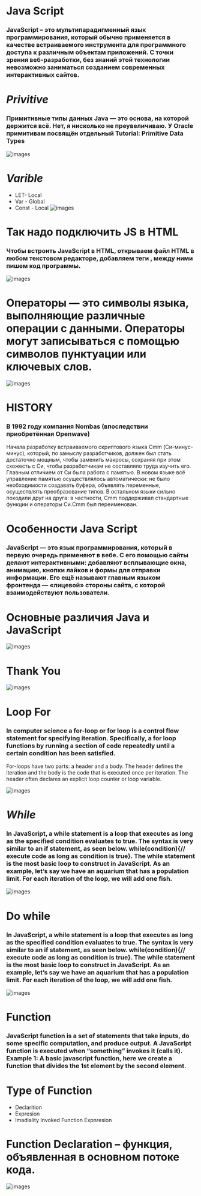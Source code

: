 # Java Script 
 ### JavaScript – это мультипарадигменный язык программирования, который обычно применяется в качестве встраиваемого инструмента для программного доступа к различным объектам приложений. С точки зрения веб-разработки, без знаний этой технологии невозможно заниматься созданием современных интерактивных сайтов.
# _Privitive_
### Примитивные типы данных Java — это основа, на которой держится всё. Нет, я нисколько не преувеличиваю. У Oracle примитивам посвящён отдельный Tutorial: Primitive Data Types
![images](./images.png)
 # _Varible_

* LET- Local
* Var - Global
* Const - Local
![images](./pHBbjQkeoOM.jpg) 
# Так надо подключить JS в HTML
###  Чтобы встроить JavaScript в HTML, открываем файл HTML в любом текстовом редакторе, добавляем теги <script>...</script>, между ними пишем код программы. 
![images](./1.jpg)
# Операторы — это символы языка, выполняющие различные операции с данными. Операторы могут записываться с помощью символов пунктуации или ключевых слов.
![images](./slide-24.jpg)
# HISTORY
### В 1992 году компания Nombas (впоследствии приобретённая Openwave)
Hачала разработку встраиваемого скриптового языка Cmm (Си-минус-минус), который, по замыслу разработчиков, должен был стать достаточно мощным, чтобы заменить макросы, сохраняя при этом схожесть с Си, чтобы разработчикам не составляло труда изучить его. Главным отличием от Си
была работа с памятью. В новом языке всё управление памятью осуществлялось автоматически: не было необходимости создавать буфера, объявлять переменные, осуществлять преобразование типов. В остальном языки сильно походили друг на друга: в частности, Cmm поддерживал стандартные функции и операторы Си.Cmm был переименован.
 # Особенности Java Script
 ### JavaScript — это язык программирования, который в первую очередь применяют в вебе. С его помощью сайты делают интерактивными: добавляют всплывающие окна, анимацию, кнопки лайков и формы для отправки информации. Его ещё называют главным языком фронтенда — «лицевой» стороны сайта, с которой взаимодействуют пользователи.
 # Основные различия Java и JavaScript
 ![images](./i.webp)
  # Thank You

 ![images](./photo_2024-01-16_13-39-44.jpg)
 # Loop For
 ### In computer science a for-loop or for loop is a control flow statement for specifying iteration. Specifically, a for loop functions by running a section of code repeatedly until a certain condition has been satisfied.
For-loops have two parts: a header and a body. The header defines the iteration and the body is the code that is executed once per iteration. The header often declares an explicit loop counter or loop variable.

![images](./9%20while%20loop%20in%20javascript%20example.webp)

# _While_
### In JavaScript, a while statement is a loop that executes as long as the specified condition evaluates to true. The syntax is very similar to an if statement, as seen below. while(condition){// execute code as long as condition is true}. The while statement is the most basic loop to construct in JavaScript. As an example, let’s say we have an aquarium that has a population limit. For each iteration of the loop, we will add one fish.
![images](./Screen%20Shot%202017-02-20%20at%2010.23.56%20AM.png)
# Do while
### In JavaScript, a while statement is a loop that executes as long as the specified condition evaluates to true. The syntax is very similar to an if statement, as seen below. while(condition){// execute code as long as condition is true}. The while statement is the most basic loop to construct in JavaScript. As an example, let’s say we have an aquarium that has a population limit. For each iteration of the loop, we will add one fish.
![images](./Slide5.PNG)
# Function
### JavaScript function is a set of statements that take inputs, do some specific computation, and produce output. A JavaScript function is executed when “something” invokes it (calls it). Example 1: A basic javascript function, here we create a function that divides the 1st element by the second element.
# Type of Function
* Declarition
* Expresion
* Imadiality Invoked Function Expnresion
 # Function Declaration – функция, объявленная в основном потоке кода.
![images](./funcation.png)